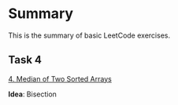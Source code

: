 # Summary

This is the summary of basic LeetCode exercises.

## Task 4

[4. Median of Two Sorted Arrays](https://leetcode-cn.com/problems/median-of-two-sorted-arrays/)

**Idea**: Bisection
